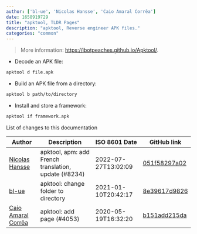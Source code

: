 ```yaml
---
author: ['bl-ue', 'Nicolas Hansse', 'Caio Amaral Corrêa']
date: 1658919729
title: "apktool, TLDR Pages"
description: "apktool, Reverse engineer APK files."
categories: "common"
---
```

> More information: <https://ibotpeaches.github.io/Apktool/>.

- Decode an APK file:

```bash
apktool d file.apk
```

- Build an APK file from a directory:

```bash
apktool b path/to/directory
```

- Install and store a framework:

```bash
apktool if framework.apk
```
List of changes to this documentation


Author | Description | ISO 8601 Date | GitHub link
------|-----|-----|-----
[Nicolas Hansse](mailto:nico.hansse@gmail.com) | apktool, apm: add French translation, update (#8234) | 2022-07-27T13:02:09 | [051f58297a02](https://github.com/tldr-pages/tldr/commit/051f58297a025a138c74daf6ea27c24017b2a1e4)
[bl-ue](mailto:54780737+bl-ue@users.noreply.github.com) | apktool: change folder to directory | 2021-01-10T20:42:17 | [8e39617d9826](https://github.com/tldr-pages/tldr/commit/8e39617d9826b7b2ea4062ffbb0f9486995ef13f)
[Caio Amaral Corrêa](mailto:caiobep.dev@gmail.com) | apktool: add page (#4053) | 2020-05-19T16:32:20 | [b151add215da](https://github.com/tldr-pages/tldr/commit/b151add215dad48db91cf71d4ac2147c8b7e3226)

